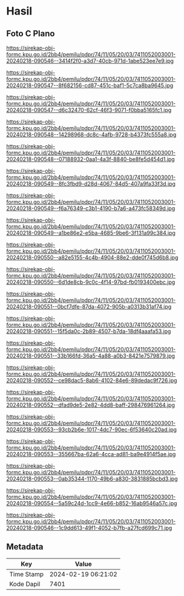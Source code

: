 # Hasil

## Foto C Plano

https://sirekap-obj-formc.kpu.go.id/2bb4/pemilu/pdpr/74/11/05/20/03/7411052003001-20240218-090546--3414f2f0-a3d7-40cb-971d-1abe523ee7e9.jpg

https://sirekap-obj-formc.kpu.go.id/2bb4/pemilu/pdpr/74/11/05/20/03/7411052003001-20240218-090547--8f682156-cd87-451c-baf1-5c7ca8ba9645.jpg

https://sirekap-obj-formc.kpu.go.id/2bb4/pemilu/pdpr/74/11/05/20/03/7411052003001-20240218-090547--d6c32470-62cf-46f3-9071-f0bba5165fc1.jpg

https://sirekap-obj-formc.kpu.go.id/2bb4/pemilu/pdpr/74/11/05/20/03/7411052003001-20240218-090548--14298968-dc8c-4afb-9728-b4373fc555a8.jpg

https://sirekap-obj-formc.kpu.go.id/2bb4/pemilu/pdpr/74/11/05/20/03/7411052003001-20240218-090548--07188932-0aa1-4a3f-8840-be8fe5d454d1.jpg

https://sirekap-obj-formc.kpu.go.id/2bb4/pemilu/pdpr/74/11/05/20/03/7411052003001-20240218-090549--8fc3fbd9-d28d-4067-84d5-407a9fa33f3d.jpg

https://sirekap-obj-formc.kpu.go.id/2bb4/pemilu/pdpr/74/11/05/20/03/7411052003001-20240218-090549--f6a76349-c3b1-4190-b7a6-a473fc58349d.jpg

https://sirekap-obj-formc.kpu.go.id/2bb4/pemilu/pdpr/74/11/05/20/03/7411052003001-20240218-090549--a1be86e2-e5ba-4685-9be6-3f131a99c384.jpg

https://sirekap-obj-formc.kpu.go.id/2bb4/pemilu/pdpr/74/11/05/20/03/7411052003001-20240218-090550--a82e5155-4c4b-4904-88e2-dde0f745d6b8.jpg

https://sirekap-obj-formc.kpu.go.id/2bb4/pemilu/pdpr/74/11/05/20/03/7411052003001-20240218-090550--6d1de8cb-9c0c-4f14-97bd-fb0193400ebc.jpg

https://sirekap-obj-formc.kpu.go.id/2bb4/pemilu/pdpr/74/11/05/20/03/7411052003001-20240218-090551--0bcf7dfe-87da-4072-905b-a0313b31af74.jpg

https://sirekap-obj-formc.kpu.go.id/2bb4/pemilu/pdpr/74/11/05/20/03/7411052003001-20240218-090551--15f5da0c-2b89-4507-b7da-18df4aaafa53.jpg

https://sirekap-obj-formc.kpu.go.id/2bb4/pemilu/pdpr/74/11/05/20/03/7411052003001-20240218-090551--33b166fd-36a5-4a88-a0b3-8421e7579879.jpg

https://sirekap-obj-formc.kpu.go.id/2bb4/pemilu/pdpr/74/11/05/20/03/7411052003001-20240218-090552--ce98dac5-8ab6-4102-84e6-89dedac9f726.jpg

https://sirekap-obj-formc.kpu.go.id/2bb4/pemilu/pdpr/74/11/05/20/03/7411052003001-20240218-090552--dfad9de5-2e82-4dd8-baff-298476961264.jpg

https://sirekap-obj-formc.kpu.go.id/2bb4/pemilu/pdpr/74/11/05/20/03/7411052003001-20240218-090553--93cb2b6e-1017-4dc7-90ec-6f53640c20ad.jpg

https://sirekap-obj-formc.kpu.go.id/2bb4/pemilu/pdpr/74/11/05/20/03/7411052003001-20240218-090553--355667ba-62a6-4cca-ad81-ba9e4914f5ae.jpg

https://sirekap-obj-formc.kpu.go.id/2bb4/pemilu/pdpr/74/11/05/20/03/7411052003001-20240218-090553--0ab35344-1170-49b6-a830-3831885bcbd3.jpg

https://sirekap-obj-formc.kpu.go.id/2bb4/pemilu/pdpr/74/11/05/20/03/7411052003001-20240218-090554--5a59c24d-1cc9-4e66-b852-16ab9546a57c.jpg

https://sirekap-obj-formc.kpu.go.id/2bb4/pemilu/pdpr/74/11/05/20/03/7411052003001-20240218-090546--1c9dd613-49f1-4052-b7fb-a27fcd699c71.jpg


## Metadata

| Key        | Value               |
| ---------- | ------------------- |
| Time Stamp | 2024-02-19 06:21:02 |
| Kode Dapil | 7401                |



